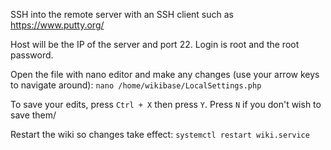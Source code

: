 SSH into the remote server with an SSH client such as https://www.putty.org/

Host will be the IP of the server and port 22. Login is root and the root password.

Open the file with nano editor and make any changes (use your arrow keys to navigate around): `nano /home/wikibase/LocalSettings.php`

To save your edits, press `Ctrl + X` then press `Y`. Press `N` if you don't wish to save them/

Restart the wiki so changes take effect: `systemctl restart wiki.service`
